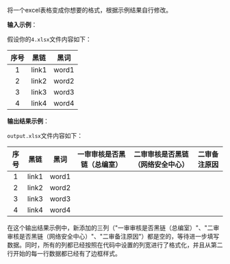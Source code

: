 将一个excel表格变成你想要的格式，根据示例结果自行修改。

**输入示例**：

假设你的`4.xlsx`文件内容如下：

| 序号 | 黑链  | 黑词  |
| :--: | :---: | :---: |
|  1   | link1 | word1 |
|  2   | link2 | word2 |
|  3   | link3 | word3 |
|  4   | link4 | word4 |

**输出结果示例**：

`output.xlsx`文件内容如下：

| 序号 | 黑链  | 黑词  | 一审审核是否黑链（总编室） | 二审审核是否黑链（网络安全中心） | 二审备注原因 |
| :--: | :---: | :---: | :------------------------: | :------------------------------: | :----------: |
|  1   | link1 | word1 |                            |                                  |              |
|  2   | link2 | word2 |                            |                                  |              |
|  3   | link3 | word3 |                            |                                  |              |
|  4   | link4 | word4 |                            |                                  |              |

在这个输出结果示例中，新添加的三列（"一审审核是否黑链（总编室）"、"二审审核是否黑链（网络安全中心）"、"二审备注原因"）都是空的，等待进一步填写数据。同时，所有的列都已经按照在代码中设置的列宽进行了格式化，并且从第二行开始的每一行数据都已经有了边框样式。
